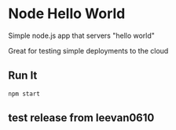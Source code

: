 # Node Hello World

Simple node.js app that servers "hello world"

Great for testing simple deployments to the cloud




## Run It

`npm start`

## test release from leevan0610